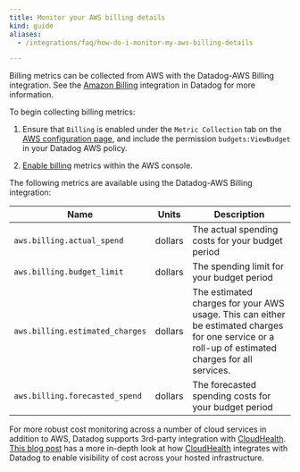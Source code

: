 ```yaml
---
title: Monitor your AWS billing details
kind: guide
aliases:
  - /integrations/faq/how-do-i-monitor-my-aws-billing-details

---
```


Billing metrics can be collected from AWS with the Datadog-AWS Billing integration. See the [Amazon Billing][1] integration in Datadog for more information. 

To begin collecting billing metrics:

1. Ensure that `Billing` is enabled under the `Metric Collection` tab on the [AWS configuration page][2], and include the permission `budgets:ViewBudget` in your Datadog AWS policy.

2. [Enable billing][3] metrics within the AWS console.

The following metrics are available using the Datadog-AWS Billing integration:

| Name                            | Units   | Description                                                                                                                                        |
| -----                           | ------  | ------                                                                                                                                             |
| `aws.billing.actual_spend`      | dollars | The actual spending costs for your budget period                                                                                                   |
| `aws.billing.budget_limit`      | dollars | The spending limit for your budget period                                                                                                          |
| `aws.billing.estimated_charges` | dollars | The estimated charges for your AWS usage. This can either be estimated charges for one service or a roll-up of estimated charges for all services. |
| `aws.billing.forecasted_spend`  | dollars | The forecasted spending costs for your budget period                                                                                               |

For more robust cost monitoring across a number of cloud services in addition to AWS, Datadog supports 3rd-party integration with [CloudHealth][4]. [This blog post][5] has a more in-depth look at how [CloudHealth][4] integrates with Datadog to enable visibility of cost across your hosted infrastructure.

[1]: https://app.datadoghq.com/integrations/amazon-billing
[2]: https://app.datadoghq.com/integrations/amazon-web-services
[3]: http://docs.aws.amazon.com/AmazonCloudWatch/latest/monitoring/monitor_estimated_charges_with_cloudwatch.html#turning_on_billing_metrics
[4]: /integrations/cloudhealth/
[5]: https://www.datadoghq.com/blog/monitor-cloudhealth-assets-datadog
